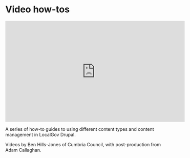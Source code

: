 # Video how-tos

<iframe width="560" height="315" src="https://www.youtube.com/embed/videoseries?list=PLibxxY4DUV2pf70Py14VEbOeQUtgPXKAn" title="YouTube video player" frameborder="0" allow="accelerometer; autoplay; clipboard-write; encrypted-media; gyroscope; picture-in-picture" allowfullscreen></iframe>

A series of how-to guides to using different content types and content management in LocalGov Drupal.

Videos by Ben Hills-Jones of Cumbria Council, with post-production from Adam Callaghan.

